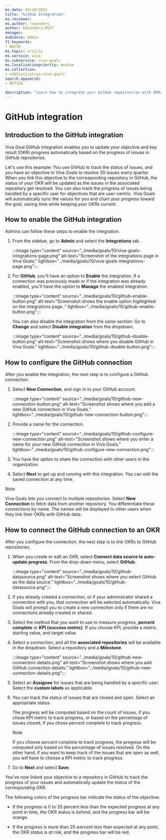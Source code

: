 ```yaml
---
ms.date: 04/18/2022
title: "GitHub Integration"
ms.reviewer: 
ms.author: rasanders
author: RaSanders-MSFT
manager:
audience: Admin
f1.keywords:
- NOCSH
ms.topic: article
ms.service: viva
ms.subservice: viva-goals
ms.localizationpriority: medium
ms.collection:  
- m365initiative-viva-goals
search.appverid:
- MET150

description: "Learn how to integrate your GitHub repositories with OKRs in Viva Goals."
---
```


# GitHub integration

## Introduction to the GitHub integration

Viva Goal GitHub integration enables you to update your objective and key result (OKR) progress automatically based on the progress of issues in  GitHub repositories. 

Let's use this example: You use GitHub to track the status of issues, and you have an objective in Viva Goals to resolve 30 issues every quarter. When you link this objective to the corresponding repository in GitHub, the status of your OKR will be updated as the issues in the associated repository get resolved. You can also track the progress of issues being handled by a specific user for objectives that are user-centric. Viva Goals will automatically sync the values for you and chart your progress toward the goal, saving time while keeping your OKRs current.

## How to enable the GitHub integration

Admins can follow these steps to enable the integration:

1. From the sidebar, go to **Admin** and select the **Integrations** tab.
    
    :::image type="content" source="../media/goals/10/viva-goals-integrations-page.png" alt-text="Screenshot of the integrations page in Viva Goals." lightbox="../media/goals/10/viva-goals-integrations-page.png":::

2. For **GitHub**, you'll have an option to **Enable** the integration. If a connection was previously made or if the integration was already enabled, you'll have the option to **Manage** the enabled integration.
    
    :::image type="content" source="../media/goals/10/github-enable-button.png" alt-text="Screenshot shows the enable option highlighted on the integrations page.." lightbox="../media/goals/10/github-enable-button.png":::

   You can also disable the integration from the same section: Go to **Change** and select **Disable integration** from the dropdown.
    
   :::image type="content" source="../media/goals/10/github-disable-button.png" alt-text="Screenshot shows where you disable GitHub in Viva Goals." lightbox="../media/goals/10/github-disable-button.png"::: 

## How to configure the GitHub connection

After you enable the integration, the next step is to configure a GitHub connection.

1. Select **New Connection**, and sign in to your GitHub account.
    
    :::image type="content" source="../media/goals/10/github-new-connection-button.png" alt-text="Screenshot shows where you add a new GitHub connection in Viva Goals." lightbox="../media/goals/10/github-new-connection-button.png"::: 

1. Provide a name for the connection.
    
    :::image type="content" source="../media/goals/10/github-configure-new-connection.png" alt-text="Screenshot shows where you enter a name for your new GitHub connection in Viva Goals." lightbox="../media/goals/10/github-configure-new-connection.png"::: 

1. You have the option to share the connection with other users in the organization.

1. Select **Next** to get up and running with this integration. You can edit the saved connection at any time.

> [!NOTE]
> Viva Goals lets you connect to multiple repositories. Select **New Connection** to fetch data from another repository. You differentiate these connections by name. The names will be displayed to other users when they link their OKRs with GitHub data.

## How to connect the GitHub connection to an OKR

After you configure the connection, the next step is to link OKRs to GitHub repositories.

1. When you create or edit an OKR, select **Connect data source to auto-update progress**. From the drop-down menu, select **GitHub**.
    
    :::image type="content" source="../media/goals/10/github-datasource.png" alt-text="Screenshot shows where you select GitHub as the data source." lightbox="../media/goals/10/github-datasource.png":::

2. If you already created a connection, or if your administrator shared a connection with you, that connection will be selected automatically. Viva Goals will prompt you to create a new connection only if there are no connections already created or shared.

3. Select the method that you want to use to measure progress, **percent complete** or **KPI (success metric)**. If you choose KPI, provide a metric, starting value, and target value.

4. Select a connection, and all the **associated repositories** will be available in the dropdown. Select a repository and a **Milestone**.
    
     :::image type="content" source="../media/goals/10/github-new-connection-details.png" alt-text="Screenshot shows where you add GitHub connection details." lightbox="../media/goals/10/github-new-connection-details.png":::

5. Select an **Assignee** for issues that are being handled by a specific user. Select the **custom labels** as applicable.

6. You can track the status of issues that are closed and open. Select an appropriate status.

   The progress will be computed based on the count of issues, if you chose KPI metric to track progress, or based on the percentage of issues closed, if you chose percent complete to track progress.

    > [!NOTE]
    > If you choose percent complete to track progress, the progress will be computed only based on the percentage of issues resolved. On the other hand, if you want to keep track of the issues that are open as well, you will have to choose a KPI metric to track progress.

8. Go to **Next** and select **Save**.

You've now linked your objective to a repository in GitHub to track the progress of your issues and automatically update the status of the corresponding OKR.

The following colors of the progress bar indicate the status of the objective:

- If the progress is 0 to 25 percent less than the expected progress at any point in time, the OKR status is *behind*, and the progress bar will be orange.

- If the progress is more than 25-percent less than expected at any point, the OKR status is *at risk*, and the progress bar will be red.

